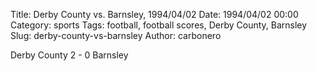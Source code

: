 Title: Derby County vs. Barnsley, 1994/04/02
Date: 1994/04/02 00:00
Category: sports
Tags: football, football scores, Derby County, Barnsley
Slug: derby-county-vs-barnsley
Author: carbonero


Derby County 2 - 0 Barnsley
